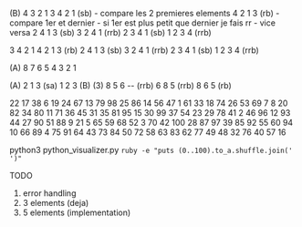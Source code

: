 (B)
4 3 2 1
3 4 2 1 (sb) - compare les 2 premieres elements
4 2 1 3 (rb) - compare 1er et dernier - si 1er est plus petit que dernier je fais rr - vice versa
2 4 1 3 (sb)
3 2 4 1 (rrb)
2 3 4 1 (sb)
1 2 3 4 (rrb)

3 4 2 1
4 2 1 3 (rb)
2 4 1 3 (sb)
3 2 4 1 (rrb)
2 3 4 1 (sb)
1 2 3 4 (rrb)

(A)
8 7 6 5 4 3 2 1

(A)
2 1 3 (sa)
1 2 3
(B) (3)
8 5 6 -- (rrb)
6 8 5 (rrb)
8 6 5 (rb)

22 17 38 6 19 24 67 13 79 98 25 86 14 56 47 1 61 33 18 74 26 53 69 7 8 20 82 34 80 11 71 36 45 31 35 81 95 15 30 99 37 54 23 29 78 41 2 46 96 12 93 44 27 90 51 88 9 21 5 65 59 68 52 3 70 42 100 28 87 97 39 85 92 55 60 94 10 66 89 4 75 91 64 43 73 84 50 72 58 63 83 62 77 49 48 32 76 40 57 16

python3 python_visualizer.py `ruby -e "puts (0..100).to_a.shuffle.join(' ')"`

TODO

1. error handling
2. 3 elements (deja)
3. 5 elements (implementation)
